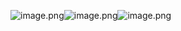 ![image.png](https://cdn.nlark.com/yuque/0/2022/png/26798000/1662468879469-553d3d5c-c12f-4c4b-a59e-00aa257f093d.png#averageHue=%23222931&clientId=u2d2357df-2428-4&from=paste&id=uccb7d299&originHeight=635&originWidth=981&originalType=url&ratio=1&rotation=0&showTitle=false&size=73450&status=done&style=none&taskId=u96a36e84-ce31-4b03-a16f-07347ad86e8&title=)![image.png](https://cdn.nlark.com/yuque/0/2022/png/26798000/1662468882298-7b4769fa-36b6-41fe-bdd9-9aa5fb7f1a2a.png#averageHue=%23d8d6d6&clientId=u2d2357df-2428-4&from=paste&id=u7d1d1078&originHeight=733&originWidth=801&originalType=url&ratio=1&rotation=0&showTitle=false&size=61005&status=done&style=none&taskId=u0e1020f8-c900-4263-92a6-0fdf6702489&title=)![image.png](https://cdn.nlark.com/yuque/0/2022/png/26798000/1662468886021-0d52bca9-ccb0-4163-ac3d-d86c46fd418d.png#averageHue=%23e7e6e5&clientId=u2d2357df-2428-4&from=paste&id=ua81eb9a7&originHeight=702&originWidth=950&originalType=url&ratio=1&rotation=0&showTitle=false&size=52849&status=done&style=none&taskId=u1e5c0c79-6d00-495b-b8bc-d922da3ee2c&title=)
